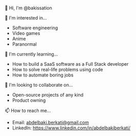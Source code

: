 👋 Hi, I'm @bakissation

👀 I'm interested in...
* Software engineering
* Video games
* Anime
* Paranormal

🌱 I'm currently learning...
* How to build a SaaS software as a Full Stack developer
* How to solve real-life problems using code
* How to automate boring jobs

💞️ I'm looking to collaborate on...
* Open-source projects of any kind
* Product owning
  

📫 How to reach me...
* Email: abdelbaki.berkati@gmail.com
* LinkedIn: https://www.linkedin.com/in/abdelbakiberkati/

